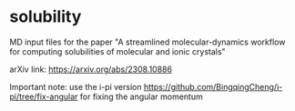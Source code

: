 # solubility

MD input files for the paper "A streamlined molecular-dynamics workflow for computing solubilities of
molecular and ionic crystals"

arXiv link: https://arxiv.org/abs/2308.10886


Important note:
use the i-pi version
https://github.com/BingqingCheng/i-pi/tree/fix-angular
for fixing the angular momentum
